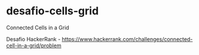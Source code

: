 # desafio-cells-grid
Connected Cells in a Grid

Desafio HackerRank - https://www.hackerrank.com/challenges/connected-cell-in-a-grid/problem
